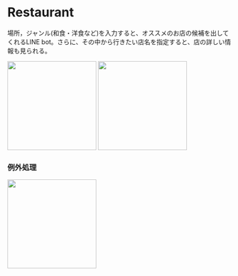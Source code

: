 # Restaurant
場所，ジャンル(和食・洋食など)を入力すると、オススメのお店の候補を出してくれるLINE bot。さらに、その中から行きたい店名を指定すると、店の詳しい情報も見られる。

<img src="https://github.com/aozam3/Restaurant/assets/65112280/7fe4fa08-42ee-4788-8b3c-be1c84ff6bbb.png" width="200">

<img src="https://github.com/aozam3/Restaurant/assets/65112280/038d05ec-1679-4083-afcc-c84377ad35b0.png" width="200">

### 例外処理

<img src="https://github.com/aozam3/Restaurant/assets/65112280/b42156db-b24a-4d5d-bf78-fdab079270e6.png" width="200">

